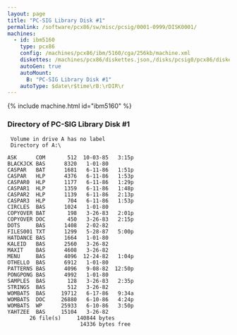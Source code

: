 ```yaml
---
layout: page
title: "PC-SIG Library Disk #1"
permalink: /software/pcx86/sw/misc/pcsig/0001-0999/DISK0001/
machines:
  - id: ibm5160
    type: pcx86
    config: /machines/pcx86/ibm/5160/cga/256kb/machine.xml
    diskettes: /machines/pcx86/diskettes.json,/disks/pcsig0/pcx86/diskettes.json
    autoGen: true
    autoMount:
      B: "PC-SIG Library Disk #1"
    autoType: $date\r$time\rB:\rDIR\r
---
```


{% include machine.html id="ibm5160" %}

### Directory of PC-SIG Library Disk #1

     Volume in drive A has no label
     Directory of A:\

    ASK      COM       512  10-03-85   3:15p
    BLACKJCK BAS      8320   1-01-80
    CASPAR   BAT      1681   6-11-86   1:51p
    CASPAR   HLP      4376   6-11-86   1:53p
    CASPAR0  HLP      1177   6-11-86   1:29p
    CASPAR1  HLP      1359   6-11-86   1:48p
    CASPAR2  HLP      1139   6-11-86   2:13p
    CASPAR3  HLP       704   6-11-86   1:53p
    CIRCLES  BAS      1024   1-01-80
    COPYOVER BAT       198   3-26-83   2:01p
    COPYOVER DOC       450   3-26-83   2:15p
    DOTS     BAS      1408   2-02-82
    FILES001 TXT      1299   5-28-87   5:00p
    HATDANCE BAS      1664   1-01-80
    KALEID   BAS      2560   3-26-82
    MAXIT    BAS      4608   3-26-82
    MENU     BAS      4096  12-24-82   1:04p
    OTHELLO  BAS      6912   1-01-80
    PATTERNS BAS      4096   9-08-82  12:50p
    PONGPONG BAS      4992   1-01-80
    SAMPLES  BAS       128   3-26-83   2:35p
    STRINGS  BAS       512   3-26-82
    WOMBATS  BAS     19712   6-17-86   9:34a
    WOMBATS  DOC     26880   6-10-86   4:24p
    WOMBATS  WP      25933   6-10-86   3:50p
    YAHTZEE  BAS     15104   3-26-82
           26 file(s)     140844 bytes
                           14336 bytes free
